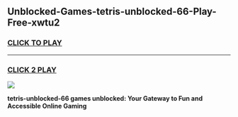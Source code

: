 
## Unblocked-Games-tetris-unblocked-66-Play-Free-xwtu2
<h3>
<a href="https://premium76.site?title=tetris-unblocked-66&ref=18A1">CLICK TO PLAY</a></h3>
<hr>

<h3>
<a href="https://premium76.site?title=tetris-unblocked-66&ref=18A1">CLICK 2 PLAY</a>
  
</h3>

<a href="https://premium76.site?title=tetris-unblocked-66&ref=18A1"><img src="https://clearcache.store/games.png"></a>


**tetris-unblocked-66 games unblocked: Your Gateway to Fun and Accessible Online Gaming**
